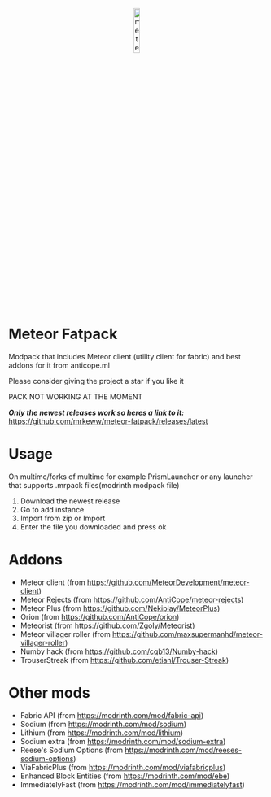 <p align="center">
<img src="https://meteorclient.com/icon.png" alt="meteor-client-logo" width="15%"/>
</p>

# Meteor Fatpack
Modpack that includes Meteor client (utility client for fabric) and best addons for it from anticope.ml

Please consider giving the project a star if you like it

PACK NOT WORKING AT THE MOMENT

***Only the newest releases work so heres a link to it:*** https://github.com/mrkeww/meteor-fatpack/releases/latest

# Usage

On multimc/forks of multimc for example PrismLauncher or any launcher that supports .mrpack files(modrinth modpack file)

1. Download the newest release
2. Go to add instance
3. Import from zip or Import
4. Enter the file you downloaded and press ok

# Addons

* Meteor client (from https://github.com/MeteorDevelopment/meteor-client)
* Meteor Rejects (from https://github.com/AntiCope/meteor-rejects)
* Meteor Plus (from https://github.com/Nekiplay/MeteorPlus)
* Orion (from https://github.com/AntiCope/orion)
* Meteorist (from https://github.com/Zgoly/Meteorist)
* Meteor villager roller (from https://github.com/maxsupermanhd/meteor-villager-roller)
* Numby hack (from https://github.com/cqb13/Numby-hack)
* TrouserStreak (from https://github.com/etianl/Trouser-Streak)


# Other mods

* Fabric API (from https://modrinth.com/mod/fabric-api)
* Sodium (from https://modrinth.com/mod/sodium)
* Lithium (from https://modrinth.com/mod/lithium)
* Sodium extra (from https://modrinth.com/mod/sodium-extra)
* Reese's Sodium Options (from https://modrinth.com/mod/reeses-sodium-options)
* ViaFabricPlus (from https://modrinth.com/mod/viafabricplus)
* Enhanced Block Entities (from https://modrinth.com/mod/ebe)
* ImmediatelyFast (from https://modrinth.com/mod/immediatelyfast)
